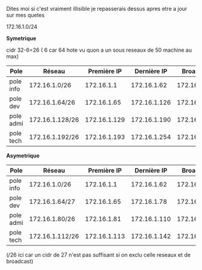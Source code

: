 Dites moi si c'est vraiment illisible je repasserais dessus apres etre a jour sur mes quetes 



172.16.1.0/24 


**Symetrique** 


cidr 32-6=26 ( 6 car 64 hote vu quon a un sous reseaux de 50 machine au max) 

|       Pole       |  Réseau      |   Première IP   |   Dernière IP   |    Broadcast    |
|------------------|------------|------------------|-----------------|-----------------|
|   pole info      | 172.16.1.0/26 |   172.16.1.1    |   172.16.1.62   |   172.16.1.63   |
|   pole dev       | 172.16.1.64/26 |  172.16.1.65    |   172.16.1.126  |   172.16.1.127  |
|   pole admi      | 172.16.1.128/26 | 172.16.1.129   |   172.16.1.190  |   172.16.1.191  |
|   pole tech      | 172.16.1.192/26 | 172.16.1.193   |   172.16.1.254  |   172.16.1.255  |

**Asymetrique**


|       Pole       | Réseau      |   Première IP   |   Dernière IP   |    Broadcast    |
|------------------|------------|------------------|-----------------|-----------------|
|   pole info      | 172.16.1.0/26 |   172.16.1.1    |   172.16.1.62   |   172.16.1.63   |
|   pole dev       | 172.16.1.64/27 |  172.16.1.65    |   172.16.1.78   |   172.16.1.79   |
|   pole admi      | 172.16.1.80/26 |  172.16.1.81    |   172.16.1.110  |   172.16.1.111  |
|   pole tech      | 172.16.1.112/26 | 172.16.1.113   |   172.16.1.142  |   172.16.1.143  |  

(/26 ici car un cidr de 27 n'est pas suffisant si on exclu celle reseaux et de broadcast)
